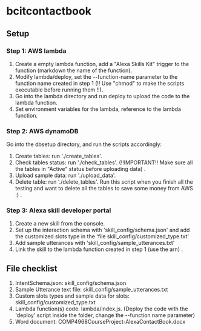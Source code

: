 # bcitcontactbook

## Setup

### Step 1: AWS lambda
1. Create a empty lambda function, add a "Alexa Skills Kit" trigger to the function (markdown the name of the function). 
2. Modify lambda/deploy, set the --function-name parameter to the function name created in step 1 (!! Use "chmod" to make the scripts executable before running them !!). 
3. Go into the lambda directory and run deploy to upload the code to the lambda function.
4. Set environment variables for the lambda, reference to the lambda function. 

### Step 2: AWS dynamoDB
Go into the dbsetup directory, and run the scripts accordingly:
1. Create tables:  run './create_tables'.
2. Check tables status: run './check_tables'. (!!IMPORTANT!! Make sure all the tables in "Active" status before uploading data) . 
3. Upload sample data: run './upload_data'.
4. Delete table: run './delete_tables'. Run this script when you finish all the testing and want to delete all the tables to save some money from AWS :) .

### Step 3: Alexa skill developer portal
1. Create a new skill from the console. 
2. Set up the interaction schema with 'skill_config/schema.json' and add the customized slots type in the 'file skill_config/customized_type.txt'
3. Add sample utterances with 'skill_config/sample_utterances.txt'
4. Link the skill to the lambda function created in step 1 (use the arn) .

## File checklist 
1. IntentSchema.json: skill_config/schema.json 
2. Sample Utterance text file: skill_config/sample_utterances.txt 
3. Custom slots types and sample data for slots: skill_config/customized_type.txt
4. Lambda function(s) code: lambda/index.js. (Deploy the code with the 'deploy' script inside the folder, change the --function name parameter)
5. Word document: COMP4968CourseProject-AlexaContactBook.docx 

